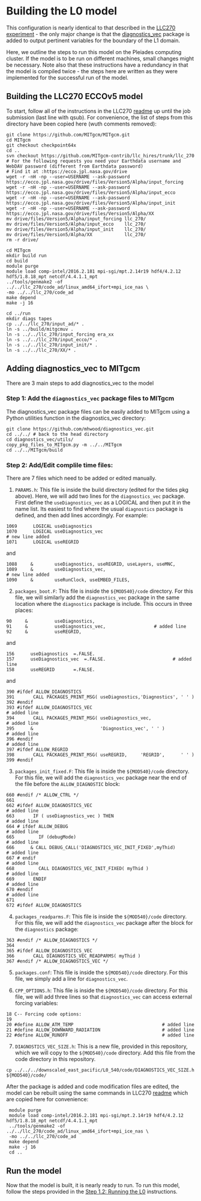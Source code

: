 # Building the L0 model

This configuration is nearly identical to that described in the [LLC270 experiment]([0/tides_exp](https://github.com/MITgcm-contrib/llc_hires/tree/master/llc_270)) - the only major change is that the [diagnostics_vec](https://github.com/mhwood/diagnostics_vec) package is added to output pertinent variables for the boundary of the L1 domain. 

Here, we outline the steps to run this model on the Pleiades computing cluster. If the model is to be run on different machines, small changes might be necessary. Note also that these instructions have a redundancy in that the model is compiled twice - the steps here are written as they were implemented for the successful run of the model. 

## Building the LLC270 ECCOv5 model
To start, follow all of the instructions in the LLC270 [readme](https://github.com/MITgcm-contrib/llc_hires/blob/master/llc_270/readme.txt) up until the job submission (last line with qsub). For convenience, the list of steps from this directory have been copied here (wuth comments removed):
```
git clone https://github.com/MITgcm/MITgcm.git
cd MITgcm
git checkout checkpoint64x
cd ..
svn checkout https://github.com/MITgcm-contrib/llc_hires/trunk/llc_270
# For the following requests you need your Earthdata username and WebDAV password (different from Earthdata password)
# Find it at :https://ecco.jpl.nasa.gov/drive
wget -r -nH -np --user=USERNAME --ask-password https://ecco.jpl.nasa.gov/drive/files/Version5/Alpha/input_forcing
wget -r -nH -np --user=USERNAME --ask-password https://ecco.jpl.nasa.gov/drive/files/Version5/Alpha/input_ecco
wget -r -nH -np --user=USERNAME --ask-password https://ecco.jpl.nasa.gov/drive/files/Version5/Alpha/input_init
wget -r -nH -np --user=USERNAME --ask-password https://ecco.jpl.nasa.gov/drive/files/Version5/Alpha/XX
mv drive/files/Version5/Alpha/input_forcing llc_270/
mv drive/files/Version5/Alpha/input_ecco    llc_270/
mv drive/files/Version5/Alpha/input_init    llc_270/
mv drive/files/Version5/Alpha/XX            llc_270/
rm -r drive/

cd MITgcm
mkdir build run
cd build
module purge
module load comp-intel/2016.2.181 mpi-sgi/mpt.2.14r19 hdf4/4.2.12 hdf5/1.8.18_mpt netcdf/4.4.1.1_mpt
../tools/genmake2 -of ../../llc_270/code_ad/linux_amd64_ifort+mpi_ice_nas \
-mo ../../llc_270/code_ad
make depend
make -j 16
 
cd ../run
mkdir diags tapes
cp ../../llc_270/input_ad/* .
ln -s ../build/mitgcmuv .
ln -s ../../llc_270/input_forcing era_xx
ln -s ../../llc_270/input_ecco/* .
ln -s ../../llc_270/input_init/* .
ln -s ../../llc_270/XX/* .
 ```


## Adding diagnostics_vec to MITgcm
There are 3 main steps to add diagnostics_vec to the model

### Step 1: Add the `diagnostics_vec` package files to MITgcm
The diagnostics_vec package files can be easily added to MITgcm using a Python utilities function in the diagnostics_vec directory:
```
git clone https://github.com/mhwood/diagnostics_vec.git
cd ../../ # back to the head directory
cd diagnostics_vec/utils/
copy_pkg_files_to_MITgcm.py -m ../../MITgcm
cd ../../MITgcm/build
```

### Step 2: Add/Edit complile time files:
There are 7 files which need to be added or edited manually.

1. `PARAMS.h`: This file is inside the build directory (edited for the tides pkg above). Here, we will add two lines for the `diagnostics_vec` package. First define the `useDiagnostics_vec` as a LOGICAL and then put it in the name list. Its easiest to find where the usual `diagnostics` package is defined, and then add lines accordingly. For example:
```
1069      LOGICAL useDiagnostics
1070      LOGICAL useDiagnostics_vec                                  # new line added
1071      LOGICAL useREGRID
```
and
```
1088     &        useDiagnostics, useREGRID, useLayers, useMNC,
1089     &        useDiagnostics_vec,                                  # new line added
1090     &        useRunClock, useEMBED_FILES,
```

2. `packages_boot.F`: This file is inside the `${MOD540}/code` directory. For this file, we will similarly add the `diagnostics_vec` package in the same location where the `diagnostics` package is include. This occurs in three places:
```
90     &          useDiagnostics,
91     &          useDiagnostics_vec,                  # added line
92     &          useREGRID,
```
and
```
156      useDiagnostics  =.FALSE.
157      useDiagnostics_vec  =.FALSE.                         # added line
158      useREGRID       =.FALSE.
```
and
```
390 #ifdef ALLOW_DIAGNOSTICS
391       CALL PACKAGES_PRINT_MSG( useDiagnostics,'Diagnostics', ' ' )
392 #endif
393 #ifdef ALLOW_DIAGNOSTICS_VEC                                                   # added line
394       CALL PACKAGES_PRINT_MSG( useDiagnostics_vec,                             # added line
395      &                         'Diagnostics_vec', ' ' )                        # added line
396 #endif                                                                         # added line
397 #ifdef ALLOW_REGRID
398       CALL PACKAGES_PRINT_MSG( useREGRID,     'REGRID',      ' ' )
399 #endif
```

3. `packages_init_fixed.F`: This file is inside the `${MOD540}/code` directory. For this file, we will add the `diagnostics_vec` package near the end of the file before the `ALLOW_DIAGNOSTIC` block:
```
660 #endif /* ALLOW_CTRL */
661 
662 #ifdef ALLOW_DIAGNOSTICS_VEC                                                   # added line
663       IF ( useDiagnostics_vec ) THEN                                           # added line
664 # ifdef ALLOW_DEBUG                                                            # added line
665         IF (debugMode)                                                         # added line
666      & CALL DEBUG_CALL('DIAGNOSTICS_VEC_INIT_FIXED',myThid)                    # added line
667 # endif                                                                        # added line
668         CALL DIAGNOSTICS_VEC_INIT_FIXED( myThid )                              # added line
669       ENDIF                                                                    # added line
670 #endif                                                                         # added line
671 
672 #ifdef ALLOW_DIAGNOSTICS
```

4. `packages_readparms.F`: This file is inside the `${MOD540}/code` directory. For this file, we will add the `diagnostics_vec` package after the block for the `diagnostics` package:
```
363 #endif /* ALLOW_DIAGNOSTICS */
364 
365 #ifdef ALLOW_DIAGNOSTICS_VEC
366       CALL DIAGNOSTICS_VEC_READPARMS( myThid )
367 #endif /* ALLOW_DIAGNOSTICS_VEC */
```

5. `packages.conf`: This file is inside the `${MOD540}/code` directory. For this file, we simply add a line for `diagnostics_vec`.

6. `CPP_OPTIONS.h`: This file is inside the `${MOD540}/code` directory. For this file, we will add three lines so that `diagnostics_vec` can access external forcing variables:
```
18 C-- Forcing code options:
19 
20 #define ALLOW_ATM_TEMP                                 # added line
21 #define ALLOW_DOWNWARD_RADIATION                       # added line
22 #define ALLOW_RUNOFF                                   # added line
```

7. `DIAGNOSTICS_VEC_SIZE.h`: This is a new file, provided in this repository, which we will copy to the `${MOD540}/code` directory.
Add this file from the code directory in this repository.
```
cp ../../../downscaled_east_pacific/L0_540/code/DIAGNOSTICS_VEC_SIZE.h ${MOD540}/code/
```

After the package is added and code modification files are edited, the model can be rebuilt using the same commands in LLC270 [readme](https://github.com/MITgcm-contrib/llc_hires/blob/master/llc_270/readme.txt) which are copied here for convenience:
```
 module purge
 module load comp-intel/2016.2.181 mpi-sgi/mpt.2.14r19 hdf4/4.2.12 hdf5/1.8.18_mpt netcdf/4.4.1.1_mpt
 ../tools/genmake2 -of ../../llc_270/code_ad/linux_amd64_ifort+mpi_ice_nas \
 -mo ../../llc_270/code_ad
 make depend
 make -j 16
 cd ..
 ```
 
 

## Run the model
Now that the model is built, it is nearly ready to run. To run this model, follow the steps provided in the [Step 1.2: Running the L0](https://github.com/mhwood/downscaled_east_pacific/blob/main/instructions/step_12_running_L0.md) instructions.
